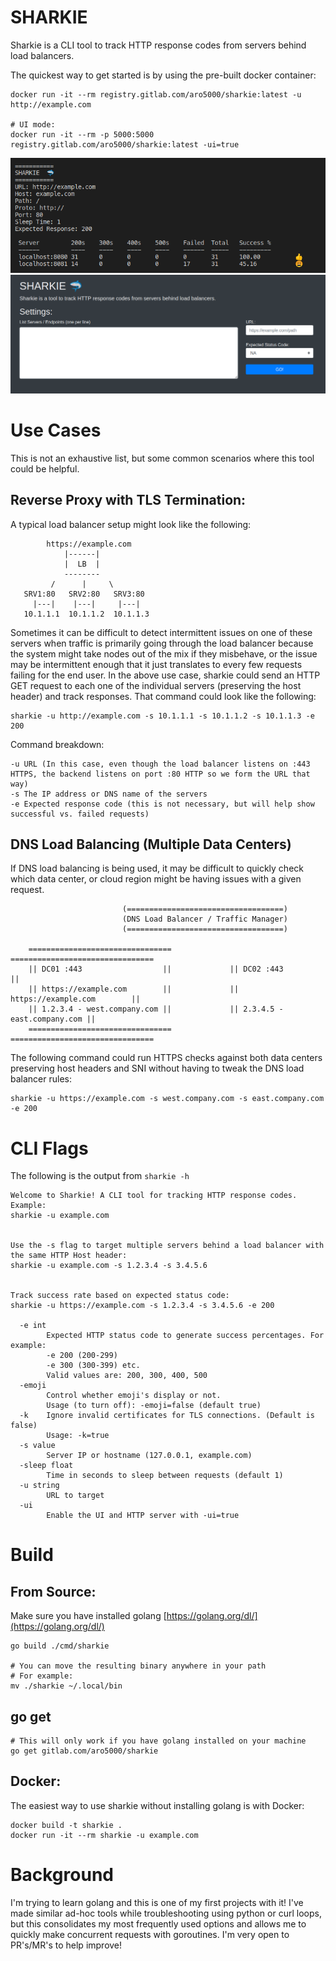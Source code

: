 # SHARKIE
Sharkie is a CLI tool to track HTTP response codes from servers behind load balancers.

The quickest way to get started is by using the pre-built docker container:
```
docker run -it --rm registry.gitlab.com/aro5000/sharkie:latest -u http://example.com

# UI mode:
docker run -it --rm -p 5000:5000 registry.gitlab.com/aro5000/sharkie:latest -ui=true
```

![Example image](./docs/EXAMPLE.png)
![Example UI](./docs/UI.png)

# Use Cases
This is not an exhaustive list, but some common scenarios where this tool could be helpful.
## Reverse Proxy with TLS Termination:
A typical load balancer setup might look like the following:
```
        https://example.com
            |------|
            |  LB  |
            --------
         /      |     \
   SRV1:80   SRV2:80   SRV3:80
     |---|    |---|     |---|
   10.1.1.1  10.1.1.2  10.1.1.3
```

Sometimes it can be difficult to detect intermittent issues on one of these servers when traffic is primarily going through the load balancer because the system might take nodes out of the mix if they misbehave, or the issue may be intermittent enough that it just translates to every few requests failing for the end user. In the above use case, sharkie could send an HTTP GET request to each one of the individual servers (preserving the host header) and track responses. That command could look like the following:
```
sharkie -u http://example.com -s 10.1.1.1 -s 10.1.1.2 -s 10.1.1.3 -e 200
```
Command breakdown:
```
-u URL (In this case, even though the load balancer listens on :443 HTTPS, the backend listens on port :80 HTTP so we form the URL that way)
-s The IP address or DNS name of the servers
-e Expected response code (this is not necessary, but will help show successful vs. failed requests)
```

## DNS Load Balancing (Multiple Data Centers)
If DNS load balancing is being used, it may be difficult to quickly check which data center, or cloud region might be having issues with a given request.
```
                         (===================================)
                         (DNS Load Balancer / Traffic Manager)
                         (===================================)

    ================================             ================================
    || DC01 :443                  ||             || DC02 :443                  ||
    || https://example.com        ||             || https://example.com        ||
    || 1.2.3.4 - west.company.com ||             || 2.3.4.5 - east.company.com ||
    ================================             ================================
```
The following command could run HTTPS checks against both data centers preserving host headers and SNI without having to tweak the DNS load balancer rules:
```
sharkie -u https://example.com -s west.company.com -s east.company.com -e 200
```

# CLI Flags
The following is the output from ```sharkie -h```
```
Welcome to Sharkie! A CLI tool for tracking HTTP response codes.
Example:
sharkie -u example.com


Use the -s flag to target multiple servers behind a load balancer with the same HTTP Host header:
sharkie -u example.com -s 1.2.3.4 -s 3.4.5.6


Track success rate based on expected status code:
sharkie -u https://example.com -s 1.2.3.4 -s 3.4.5.6 -e 200

  -e int
        Expected HTTP status code to generate success percentages. For example:
        -e 200 (200-299)
        -e 300 (300-399) etc.
        Valid values are: 200, 300, 400, 500
  -emoji
        Control whether emoji's display or not.
        Usage (to turn off): -emoji=false (default true)
  -k    Ignore invalid certificates for TLS connections. (Default is false)
        Usage: -k=true
  -s value
        Server IP or hostname (127.0.0.1, example.com)
  -sleep float
        Time in seconds to sleep between requests (default 1)
  -u string
        URL to target
  -ui
        Enable the UI and HTTP server with -ui=true
```

# Build
## From Source:
Make sure you have installed golang [https://golang.org/dl/](https://golang.org/dl/)
```
go build ./cmd/sharkie

# You can move the resulting binary anywhere in your path
# For example:
mv ./sharkie ~/.local/bin
```

## go get
```
# This will only work if you have golang installed on your machine
go get gitlab.com/aro5000/sharkie
```

## Docker:
The easiest way to use sharkie without installing golang is with Docker:
```
docker build -t sharkie .
docker run -it --rm sharkie -u example.com
```

# Background
I'm trying to learn golang and this is one of my first projects with it! I've made similar ad-hoc tools while troubleshooting using python or curl loops, but this consolidates my most frequently used options and allows me to quickly make concurrent requests with goroutines. I'm very open to PR's/MR's to help improve!